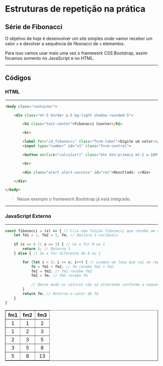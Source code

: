 # Estruturas de repetição na prática

## Série de Fibonacci

O objetivo de hoje é desenvolver um site simples onde vamor receber um valor `x` e devolver a sequência de fibonacci de `x` elementos.

Para isso vamos usar mais uma vez o framework CSS Bootstrap, assim focamos somento no JavaScript e no HTML.

---

## Códigos

### HTML

---

```html
<body class="container">

    <div class="mt-5 border p-5 bg-light shadow rounded-5">

        <h1 class="text-center">Fibonacci Counter</h1>

        <hr>

        <label for="id_fibonacci" class="form-label">Digite um valor:</label>
        <input type="number" id="v1" class="form-control">

        <button onclick="calcular()" class="btn btn-primary mt-2 w-100">Calcular</button>

        <hr>

        <div class="alert alert-success" id="res">Resultado: </div>

    </div>

</body>
```

> Nesse exemplo o framework Bootstrap já está integrado.

---

### JavaScript Externo

---

```javascript
const fibonacci = (x) => { // Cria uma função fibonacci que recebe um valor
    let fm1 = 1, fm2 = 1, fm; // Declara 3 variáveis
    
    if (x == 0 || x == 1) { // Se x for 0 ou 1
        return 1; // Retorna 1
    } else { // Se x for diferente de 0 ou 1

        for (let i = 2; i <= x; i++) { // usamos um loop que vai se repetir enquanto i for menor ou igual ao x 
            fm = fm1 + fm2; // fm recebe fm1 + fm2
            fm1 = fm2; // fm1 recebe fm2
            fm2 = fm; // fm2 recebe fm
        
            // Desse modo os valores vão se alterando conforme a sequencia de fibonacci
        }
        return fm; // Retorna o valor de fm
    }
}
```

<table border="1" cellspacing="0" cellpadding="4" width="100%" style="text-align: center;">
    <tr style="text-align:center;">
        <th>fm1</th><th>fm2</th><th>fm3</th>
    </tr>
    <tr>
        <td>1</td><td>1</td><td>2</td>
    </tr>
    <tr>
        <td>1</td><td>2</td><td>3</td>
    </tr>
    <tr>
        <td>2</td><td>3</td><td>5</td>
    </tr>
    <tr>
        <td>3</td><td>5</td><td>8</td>
    </tr>
    <tr>
        <td>5</td><td>8</td><td>13</td>
    </tr>
</table>